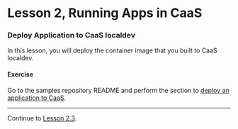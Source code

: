 # Lesson 2, Running Apps in CaaS

### Deploy Application to CaaS localdev

In this lesson, you will deploy the container image that you built to CaaS localdev.

#### Exercise

Go to the samples repository README and perform the section to [deploy an application to CaaS](https://github.ford.com/JPOTTE46/samples#deploy-application-to-caas).

---  

Continue to [Lesson 2.3](./lesson2.3.md).